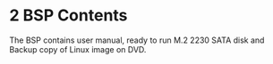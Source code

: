 # 2	BSP Contents

The BSP contains user manual, ready to run M.2 2230 SATA disk and Backup copy of Linux image on DVD.

